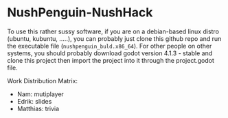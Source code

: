 # NushPenguin-NushHack
To use this rather sussy software, if you are on a debian-based linux distro (ubuntu, kubuntu, .....), you can probably just clone this github repo and run the executable file (`nushpenguin_buld.x86_64`).
For other people on other systems, you should probably download godot version 4.1.3 - stable and clone this project then import the project into it through the project.godot file.

Work Distribution Matrix:
- Nam: mutiplayer 
- Edrik: slides
- Matthias: trivia
